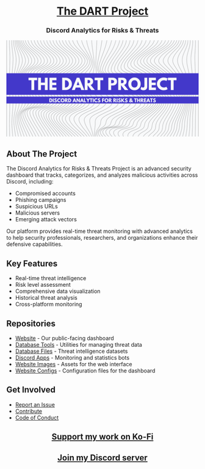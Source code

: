 <div align="center">

# [The DART Project](https://thedartproject.github.io/)

### Discord Analytics for Risks & Threats

![DART Project Logo](https://github.com/TheDARTProject/.github/blob/main/SCREENSHOTS/The-DART-Project.png)

</div>

## About The Project
The Discord Analytics for Risks & Threats Project is an advanced security dashboard that tracks, categorizes, and analyzes malicious activities across Discord, including:
- Compromised accounts
- Phishing campaigns
- Suspicious URLs
- Malicious servers
- Emerging attack vectors

Our platform provides real-time threat monitoring with advanced analytics to help security professionals, researchers, and organizations enhance their defensive capabilities.

## Key Features
- Real-time threat intelligence
- Risk level assessment
- Comprehensive data visualization
- Historical threat analysis
- Cross-platform monitoring

## Repositories
- [Website](https://github.com/TheDARTProject/thedartproject.github.io) - Our public-facing dashboard
- [Database Tools](https://github.com/TheDARTProject/Database-Tools) - Utilities for managing threat data
- [Database Files](https://github.com/TheDARTProject/Database-Files) - Threat intelligence datasets
- [Discord Apps](https://github.com/TheDARTProject/Discord-Apps) - Monitoring and statistics bots
- [Website Images](https://github.com/TheDARTProject/Website-Images) - Assets for the web interface
- [Website Configs](https://github.com/TheDARTProject/Website-Configs) - Configuration files for the dashboard

## Get Involved
- [Report an Issue](https://github.com/TheDARTProject/.github/issues)
- [Contribute](https://github.com/TheDARTProject/.github/blob/main/CONTRIBUTING.md)
- [Code of Conduct](https://github.com/TheDARTProject/.github/blob/main/CODE_OF_CONDUCT.md)

<div align="center">

## [Support my work on Ko-Fi](https://ko-fi.com/thatsinewave)

## [Join my Discord server](https://discord.gg/3nUBKvuBgC)

</div>
